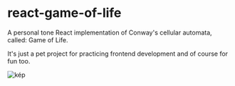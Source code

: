 # react-game-of-life

A personal tone React implementation of Conway's cellular automata, called: Game of Life.

It's just a pet project for practicing frontend development and of course for fun too.

![kép](https://user-images.githubusercontent.com/23095938/236532249-9898a2aa-3a68-4f82-9806-bf47ad15d791.png)
